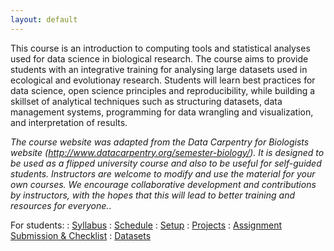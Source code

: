 ```yaml
---
layout: default
---
```


This course is an introduction to computing tools and statistical analyses used for data science in biological research.
The course aims to provide students with an integrative training for analysing large datasets used in ecological and evolutionay research. Students will learn best practices for data science, open science principles and reproducibility, while building a skillset of analytical techniques such as structuring datasets, data management systems, programming for data wrangling and visualization, and interpretation of results.


_The course website was adapted from the Data Carpentry for Biologists website (http://www.datacarpentry.org/semester-biology/). It is designed to be used as a flipped university course and also to be useful for self-guided students. Instructors are welcome to modify and use the material for your own courses. We encourage collaborative development and contributions by instructors, with the hopes that this will lead to better training and resources for everyone._.

For students:
: <a href="{{ site.baseurl}}/syllabus">
  <i class="fa fa-file-text-o fa-fw"></i> Syllabus</a>
: <a href="{{ site.baseurl}}/schedule">
  <i class="fa fa-calendar fa-fw"></i> Schedule</a>
: <a href="{{ site.baseurl}}/computer-setup">
  <i class="fa fa-download fa-fw"></i> Setup</a>
: <a href="{{ site.baseurl}}/materials/projects">
  <i class="fa fa-folder-open fa-fw"></i> Projects</a>
: <a href="{{ site.baseurl }}/materials/turn-in-checklist">
  <i class="fa fa-check-square fa-fw"></i> Assignment Submission & Checklist</a>
: <a href="{{ site.baseurl}}/materials/datasets">
  <i class="fa fa-download fa-fw"></i> Datasets</a>
